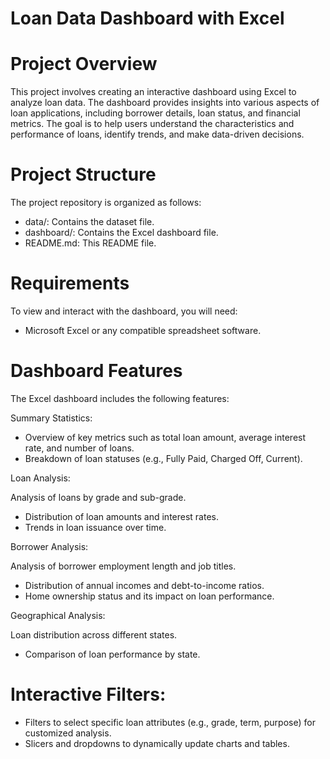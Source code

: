 # Loan Data Dashboard with Excel
# Project Overview
This project involves creating an interactive dashboard using Excel to analyze loan data. The dashboard provides insights into various aspects of loan applications, including borrower details, loan status, and financial metrics. The goal is to help users understand the characteristics and performance of loans, identify trends, and make data-driven decisions.

# Project Structure
The project repository is organized as follows:

* data/: Contains the dataset file.
* dashboard/: Contains the Excel dashboard file.
* README.md: This README file.
  
# Requirements
To view and interact with the dashboard, you will need:

* Microsoft Excel or any compatible spreadsheet software.

# Dashboard Features
The Excel dashboard includes the following features:

Summary Statistics:

* Overview of key metrics such as total loan amount, average interest rate, and number of loans.
* Breakdown of loan statuses (e.g., Fully Paid, Charged Off, Current).
  
Loan Analysis:

Analysis of loans by grade and sub-grade.
* Distribution of loan amounts and interest rates.
* Trends in loan issuance over time.
  
Borrower Analysis:

Analysis of borrower employment length and job titles.
* Distribution of annual incomes and debt-to-income ratios.
* Home ownership status and its impact on loan performance.
  
 Geographical Analysis:

Loan distribution across different states.
* Comparison of loan performance by state.
# Interactive Filters:

* Filters to select specific loan attributes (e.g., grade, term, purpose) for customized analysis.
* Slicers and dropdowns to dynamically update charts and tables.

